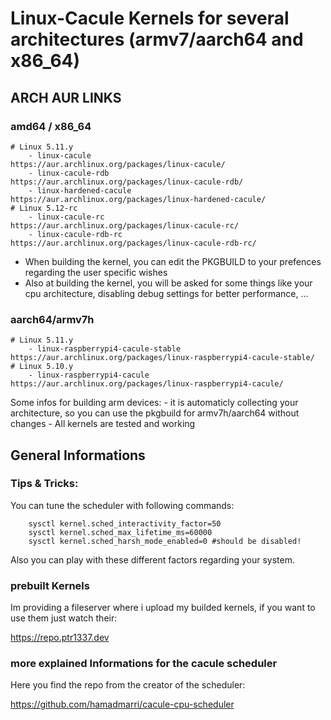 # Linux-Cacule Kernels for several architectures (armv7/aarch64 and x86_64)

## ARCH AUR LINKS

### amd64 /  x86_64

    # Linux 5.11.y
        - linux-cacule                         https://aur.archlinux.org/packages/linux-cacule/
        - linux-cacule-rdb                     https://aur.archlinux.org/packages/linux-cacule-rdb/
        - linux-hardened-cacule                https://aur.archlinux.org/packages/linux-hardened-cacule/
    # Linux 5.12-rc
        - linux-cacule-rc                      https://aur.archlinux.org/packages/linux-cacule-rc/
        - linux-cacule-rdb-rc                  https://aur.archlinux.org/packages/linux-cacule-rdb-rc/


- When building the kernel, you can edit the PKGBUILD to your prefences regarding the user specific wishes
- Also at building the kernel, you will be asked for some things like your cpu architecture, disabling debug settings for better performance, ... 

### aarch64/armv7h

    # Linux 5.11.y
        - linux-raspberrypi4-cacule-stable      https://aur.archlinux.org/packages/linux-raspberrypi4-cacule-stable/
    # Linux 5.10.y
        - linux-raspberrypi4-cacule             https://aur.archlinux.org/packages/linux-raspberrypi4-cacule/


Some infos for building  arm devices:
    -  it is automaticly collecting your architecture, so you can use the pkgbuild for armv7h/aarch64 without changes
    -  All kernels are tested and working


## General Informations

### Tips & Tricks:

You can tune the scheduler with following commands:

        sysctl kernel.sched_interactivity_factor=50
        sysctl kernel.sched_max_lifetime_ms=60000
        sysctl kernel.sched_harsh_mode_enabled=0 #should be disabled!
        
 Also you can play with these different factors regarding your system. 
        

### prebuilt Kernels

Im providing a fileserver where i upload my builded kernels, if you want to use them just  watch their:

https://repo.ptr1337.dev 

###  more explained Informations for the cacule scheduler

Here you find the repo from the creator of the scheduler:

https://github.com/hamadmarri/cacule-cpu-scheduler



